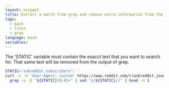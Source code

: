 ```yaml
---
layout: snippet
title: Extract a match from grep and remove extra information from the line output
tags:
  - bash
  - linux
  - grep
language: bash
variables:
---
```


The 'STATIC' variable must contain the exacct text that you want to search for.
That same text will be removed from the output of grep.

```bash
STATIC='subreddit_subscribers": '
curl -s -H 'User-Agent: custom' https://www.reddit.com/r/askreddit.json | \
  grep -o -E "${STATIC}[0-9]+" | sed "s/${STATIC}//" | head -n 1
```